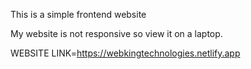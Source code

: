 This is a simple frontend website <br>

My website is not responsive so view it on a laptop.<br>

WEBSITE LINK=https://webkingtechnologies.netlify.app
